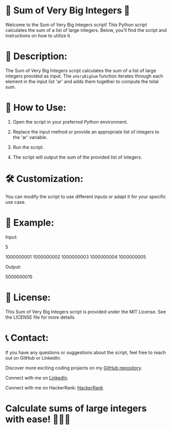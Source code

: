 #  🔢 Sum of Very Big Integers  🔢 

Welcome to the Sum of Very Big Integers script! This Python script calculates the sum of a list of large integers. Below, you'll find the script and instructions on how to utilize it.

# 📜 Description:
 
The Sum of Very Big Integers script calculates the sum of a list of large integers provided as input. The `aVeryBigSum` function iterates through each element in the input list 'ar' and adds them together to compute the total sum.

# 🚀 How to Use:

1. Open the script in your preferred Python environment.

2. Replace the input method or provide an appropriate list of integers to the 'ar' variable.

3. Run the script.

4. The script will output the sum of the provided list of integers.

# 🛠️ Customization:

You can modify the script to use different inputs or adapt it for your specific use case.

# 🧩 Example:

Input:

5

1000000001 1000000002 1000000003 1000000004 1000000005

Output:

5000000015

# 📄 License:

This Sum of Very Big Integers script is provided under the MIT License. See the LICENSE file for more details.

# 📞 Contact: 

If you have any questions or suggestions about the script, feel free to reach out on GitHub or LinkedIn:

Discover more exciting coding projects on my [GitHub repository](https://github.com/Maham-j).

Connect with me on [LinkedIn](https://www.linkedin.com/in/maham-jamil-268584267).

Connect with me on HackerRank: [HackerRank ](https://www.hackerrank.com/maham_jamil)


# Calculate sums of large integers with ease! 🧮🔢🔵
